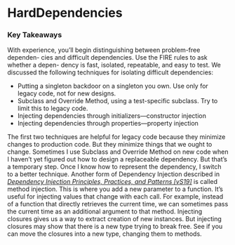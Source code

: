 # HardDependencies

### Key Takeaways

With experience, you’ll begin distinguishing between problem-free dependen- cies and difficult dependencies. Use the FIRE rules to ask whether a depen- dency is fast, isolated, repeatable, and easy to test.
We discussed the following techniques for isolating difficult dependencies:
- Putting a singleton backdoor on a singleton you own. Use only for legacy code, not for new designs.
- Subclass and Override Method, using a test-specific subclass. Try to limit this to legacy code.
- Injecting dependencies through initializers—constructor injection
- Injecting dependencies through properties—property injection

The first two techniques are helpful for legacy code because they minimize changes to production code. But they minimize things that we ought to change. Sometimes I use Subclass and Override Method on new code when I haven’t yet figured out how to design a replaceable dependency. But that’s a temporary step. Once I know how to represent the dependency, I switch to a better technique.
Another form of Dependency Injection described in *[Dependency Injection Principles, Practices, and Patterns [vS19]](https://awesomeopensource.com/project/elangosundar/awesome-README-templates)* is called method injection. This is where you add a new parameter to a function. It’s useful for injecting values that change with each call. For example, instead of a function that directly retrieves the current time, we can sometimes pass the current time as an additional argument to that method.
Injecting closures gives us a way to extract creation of new instances. But injecting closures may show that there is a new type trying to break free. See if you can move the closures into a new type, changing them to methods.